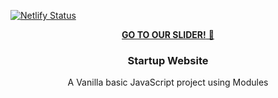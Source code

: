 
[![Netlify Status](https://api.netlify.com/api/v1/badges/34dada6e-9a36-4f39-8931-54d72e294db5/deploy-status)](https://app.netlify.com/sites/my-vanilla-js-slider/deploys)
<div align="center" dir="auto">
  <a href="https://my-vanilla-js-slider.netlify.app/">
 <strong> GO TO OUR SLIDER!</strong> 🚀
  </a>
  <div class="markdown-heading" dir="auto"><h3 align="center" tabindex="-1" class="heading-element" dir="auto">Startup Website</h3></div>
  <p align="center" dir="auto">
    A Vanilla basic JavaScript project using Modules
    <br>
     
</div>
